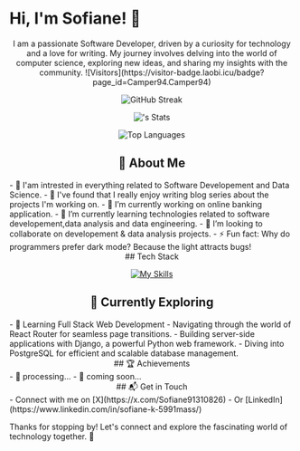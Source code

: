 # Hi, I'm Sofiane! 👋
<div align="center">
I am a passionate Software Developer, driven by a curiosity for technology and a love for writing. 
My journey involves delving into the world of computer science, exploring new ideas, and sharing my insights with the community.  
![Visitors](https://visitor-badge.laobi.icu/badge?page_id=Camper94.Camper94)

![GitHub Streak](https://github-readme-streak-stats.herokuapp.com/?user=Camper94&theme=radical)

![<username>'s Stats](https://github-readme-stats.vercel.app/api?username=Camper94&theme=vue-dark&show_icons=true&hide_border=true&count_private=true)

![Top Languages](https://github-readme-stats.vercel.app/api/top-langs/?username=Camper94&layout=compact&theme=radical)

## 🚀 About Me
</div>
- 🔭 I'am intrested in everything related to Software Developement and Data Science.
- 📝 I've found that I really enjoy writing blog series about the projects I'm working on.
- 🔭 I’m currently working on online banking application.
- 🌱 I’m currently learning technologies related to software developement,data analysis and data engineering.
- 👯 I’m looking to collaborate on developement & data analysis projects.
- ⚡ Fun fact: Why do programmers prefer dark mode? Because the light attracts bugs!

<div align="center">
## Tech Stack

[![My Skills](https://skillicons.dev/icons?i=html,css,js,python,git,github,bash,react,django,postgres,docker,aws&perline=4)](https://skillicons.dev)

## 🌱 Currently Exploring
</div>
- 🚀 Learning Full Stack Web Development
  - Navigating through the world of React Router for seamless page transitions.
  - Building server-side applications with Django, a powerful Python web framework.
  - Diving into PostgreSQL for efficient and scalable database management.
<div align="center">
 ## 🏆 Achievements
</div>
- 🌟 processing... 
- 🌟 coming soon...

<div align="center">
## 📬 Get in Touch
</div>
- Connect with me on [X](https://x.com/Sofiane91310826)
- Or [LinkedIn](https://www.linkedin.com/in/sofiane-k-5991mass/)

Thanks for stopping by! Let's connect and explore the fascinating world of technology together. 🚀
<!--
